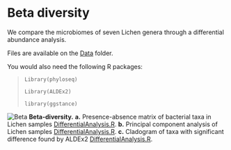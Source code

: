 # Beta diversity 
We compare the microbiomes of seven Lichen genera through a differential abundance analysis. 

Files are available on the [Data](https://github.com/alehsierra/Lichen_Microbiome/tree/master/Data) folder.

You would also need the following R packages:

>`Library(phyloseq)`
>
>`Library(ALDEx2)`
>
>`library(ggstance)`

![Beta](https://github.com/alehsierra/Lichen_Microbiome/blob/master/Beta-diversity/Figures/Beta.jpg) **Beta-diversity.** **a.** Presence-absence matrix of bacterial taxa in Lichen samples [DifferentialAnalysis.R](https://github.com/alehsierra/Lichen_Microbiome/tree/master/Beta-diversity). **b.** Principal component analysis of Lichen samples [DifferentialAnalysis.R](https://github.com/alehsierra/Lichen_Microbiome/tree/master/Beta-diversity). **c.** Cladogram of taxa with significant difference found by ALDEx2 [DifferentialAnalysis.R](https://github.com/alehsierra/Lichen_Microbiome/tree/master/Beta-diversity).